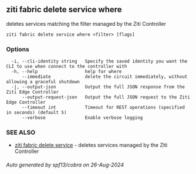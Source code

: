 ## ziti fabric delete service where

deletes services matching the filter managed by the Ziti Controller

```
ziti fabric delete service where <filter> [flags]
```

### Options

```
  -i, --cli-identity string   Specify the saved identity you want the CLI to use when connect to the controller with
  -h, --help                  help for where
      --immediate             delete the circuit immediately, without allowing a graceful shutdown
  -j, --output-json           Output the full JSON response from the Ziti Edge Controller
      --output-request-json   Output the full JSON request to the Ziti Edge Controller
      --timeout int           Timeout for REST operations (specified in seconds) (default 5)
      --verbose               Enable verbose logging
```

### SEE ALSO

* [ziti fabric delete service](../service.md)	 - deletes services managed by the Ziti Controller

###### Auto generated by spf13/cobra on 26-Aug-2024
